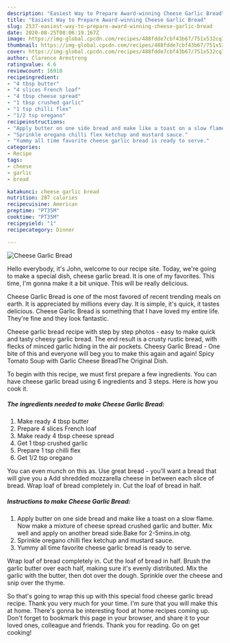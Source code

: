 ```yaml
---
description: "Easiest Way to Prepare Award-winning Cheese Garlic Bread"
title: "Easiest Way to Prepare Award-winning Cheese Garlic Bread"
slug: 2537-easiest-way-to-prepare-award-winning-cheese-garlic-bread
date: 2020-08-25T08:06:19.167Z
image: https://img-global.cpcdn.com/recipes/488fdde7cbf43b67/751x532cq70/cheese-garlic-bread-recipe-main-photo.jpg
thumbnail: https://img-global.cpcdn.com/recipes/488fdde7cbf43b67/751x532cq70/cheese-garlic-bread-recipe-main-photo.jpg
cover: https://img-global.cpcdn.com/recipes/488fdde7cbf43b67/751x532cq70/cheese-garlic-bread-recipe-main-photo.jpg
author: Clarence Armstrong
ratingvalue: 4.6
reviewcount: 16918
recipeingredient:
- "4 tbsp butter"
- "4 slices French loaf"
- "4 tbsp cheese spread"
- "1 tbsp crushed garlic"
- "1 tsp chilli flex"
- "1/2 tsp oregano"
recipeinstructions:
- "Apply butter on one side bread and make like a toast on a slow flame. Now make a mixture of cheese spread crushed garlic and butter. Mix well and apply on another bread side.Bake for 2-5mins.in otg."
- "Sprinkle oregano chilli flex ketchup and mustard sauce."
- "Yummy all time favorite cheese garlic bread is ready to serve."
categories:
- Recipe
tags:
- cheese
- garlic
- bread

katakunci: cheese garlic bread 
nutrition: 287 calories
recipecuisine: American
preptime: "PT35M"
cooktime: "PT35M"
recipeyield: "1"
recipecategory: Dinner

---
```



![Cheese Garlic Bread](https://img-global.cpcdn.com/recipes/488fdde7cbf43b67/751x532cq70/cheese-garlic-bread-recipe-main-photo.jpg)

Hello everybody, it's John, welcome to our recipe site. Today, we're going to make a special dish, cheese garlic bread. It is one of my favorites. This time, I'm gonna make it a bit unique. This will be really delicious.

Cheese Garlic Bread is one of the most favored of recent trending meals on earth. It is appreciated by millions every day. It is simple, it's quick, it tastes delicious. Cheese Garlic Bread is something that I have loved my entire life. They're fine and they look fantastic.

Cheese garlic bread recipe with step by step photos - easy to make quick and tasty cheesy garlic bread. The end result is a crusty rustic bread, with flecks of minced garlic hiding in the air pockets. Cheesy Garlic Bread - One bite of this and everyone will beg you to make this again and again! Spicy Tomato Soup with Garlic Cheese BreadThe Original Dish.


To begin with this recipe, we must first prepare a few ingredients. You can have cheese garlic bread using 6 ingredients and 3 steps. Here is how you cook it.

<!--inarticleads1-->

##### The ingredients needed to make Cheese Garlic Bread:

1. Make ready 4 tbsp butter
1. Prepare 4 slices French loaf
1. Make ready 4 tbsp cheese spread
1. Get 1 tbsp crushed garlic
1. Prepare 1 tsp chilli flex
1. Get 1/2 tsp oregano


You can even munch on this as. Use great bread - you&#39;ll want a bread that will give you a Add shredded mozzarella cheese in between each slice of bread. Wrap loaf of bread completely in. Cut the loaf of bread in half. 

<!--inarticleads2-->

##### Instructions to make Cheese Garlic Bread:

1. Apply butter on one side bread and make like a toast on a slow flame. Now make a mixture of cheese spread crushed garlic and butter. Mix well and apply on another bread side.Bake for 2-5mins.in otg.
1. Sprinkle oregano chilli flex ketchup and mustard sauce.
1. Yummy all time favorite cheese garlic bread is ready to serve.


Wrap loaf of bread completely in. Cut the loaf of bread in half. Brush the garlic butter over each half, making sure it&#39;s evenly distributed. Mix the garlic with the butter, then dot over the dough. Sprinkle over the cheese and snip over the thyme. 

So that's going to wrap this up with this special food cheese garlic bread recipe. Thank you very much for your time. I'm sure that you will make this at home. There's gonna be interesting food at home recipes coming up. Don't forget to bookmark this page in your browser, and share it to your loved ones, colleague and friends. Thank you for reading. Go on get cooking!
